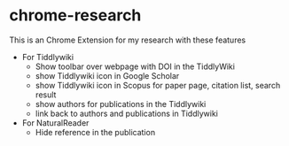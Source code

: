 # chrome-research

This is an Chrome Extension for my research with these features

* For Tiddlywiki
  * Show toolbar over webpage with DOI in the TiddlyWiki
  * show Tiddlywiki icon in Google Scholar
  * show Tiddlywiki icon in Scopus for paper page, citation list, search result
  * show authors for publications in the Tiddlywiki
  * link back to authors and publications in Tiddlywiki
* For NaturalReader
  * Hide reference in the publication
 

